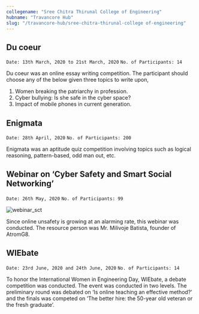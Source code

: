 ```yaml
---
collegename: "Sree Chitra Thirunal College of Engineering"
hubname: "Travancore Hub"
slug: "/travancore-hub/sree-chitra-thirunal-college of-engineering"
---
```


## Du coeur

```Date: 13th March, 2020 to 21st March, 2020```
```No. of Participants: 14```

Du coeur was an online essay writing competition. The participant should choose any of the below given three topics to write upon,

1.	Women breaking the patriarchy in profession.
2.	Cyber bullying: Is she safe in the cyber space?
3.	Impact of mobile phones in current generation.



## Enigmata

```Date: 28th April, 2020```
```No. of Participants: 200```

Enigmata was an aptitude quiz competition involving topics such as logical reasoning, pattern-based, odd man out, etc.  

## Webinar on ‘Cyber Safety and Smart Social Networking’

```Date: 26th May, 2020```
```No. of Participants: 99```

![webinar_sct](Travancore/sct_webinar_1.jpg)

Since online unsafety is growing at an alarming rate, this webinar was conducted. The resource person was Mr. Milivoje Batista, founder of AtromG8.
 

## WIEbate

```Date: 23rd June, 2020 and 24th June, 2020```
```No. of Participants: 14```

To honor the International Women in Engineering Day, WIEbate, a debate competition was conducted. The event was conducted in two levels. The preliminary round was debated on ‘Is online teaching an effective method?’ and the finals was competed on ‘The better hire: the 50-year old veteran or the fresh graduate’.